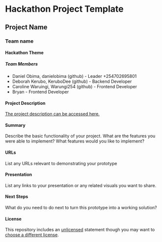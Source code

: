 # Hackathon Project Template

## Project Name

### Team name

#### Hackathon Theme

##### Team Members

- Daniel Obima, danielobima (github) - Leader +254702695801
- Deborah Kerubo, KeruboDee (github) - Backend Developer
- Caroline Waruingi, Warungi254 (github) - Frontend Developer
- Bryan - Frontend Developer
  
#### Project Description

[The project description can be accessed here.](https://docs.google.com/document/d/1HTjhCnnI__dGafjPN61USJAPzMTwo52-aU1Z6KPH6Y4/edit?usp=sharing)

#### Summary

Describe the basic functionality of your project. What are the features you were able to implement? What features would you like to implement?

#### URLs

List any URLs relevant to demonstrating your prototype

#### Presentation

List any links to your presentation or any related visuals you want to share.

#### Next Steps

What do you need to do next to turn this prototype into a working solution?

#### License

This repository includes an [unlicensed](http://unlicense.org/) statement though you may want to [choose a different license](https://choosealicense.com/).
